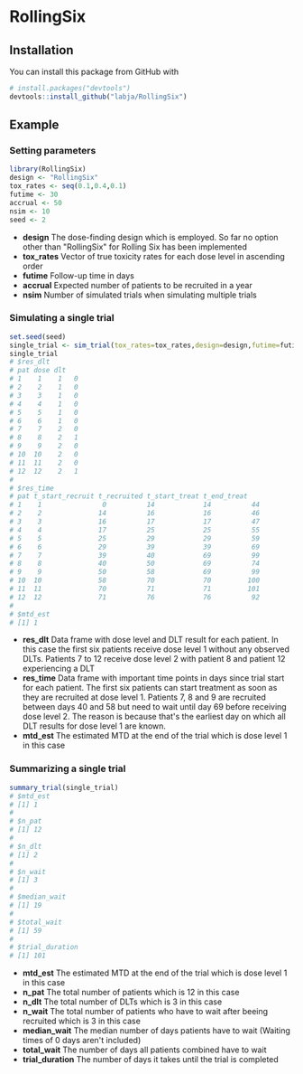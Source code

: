 # RollingSix

## Installation

You can install this package from GitHub with
``` r
# install.packages("devtools")
devtools::install_github("labja/RollingSix")
```

## Example

### Setting parameters 
``` r
library(RollingSix)
design <- "RollingSix"
tox_rates <- seq(0.1,0.4,0.1)
futime <- 30
accrual <- 50
nsim <- 10
seed <- 2
```
* **design** The dose-finding design which is employed. So far no option other than "RollingSix" for Rolling Six has been implemented
* **tox_rates** Vector of true toxicity rates for each dose level in ascending order
* **futime** Follow-up time in days
* **accrual** Expected number of patients to be recruited in a year
* **nsim** Number of simulated trials when simulating multiple trials

### Simulating a single trial
``` r
set.seed(seed)
single_trial <- sim_trial(tox_rates=tox_rates,design=design,futime=futime,accrual=accrual)
single_trial
# $res_dlt
# pat dose dlt
# 1    1    1   0
# 2    2    1   0
# 3    3    1   0
# 4    4    1   0
# 5    5    1   0
# 6    6    1   0
# 7    7    2   0
# 8    8    2   1
# 9    9    2   0
# 10  10    2   0
# 11  11    2   0
# 12  12    2   1
# 
# $res_time
# pat t_start_recruit t_recruited t_start_treat t_end_treat
# 1    1               0          14            14          44
# 2    2              14          16            16          46
# 3    3              16          17            17          47
# 4    4              17          25            25          55
# 5    5              25          29            29          59
# 6    6              29          39            39          69
# 7    7              39          40            69          99
# 8    8              40          50            69          74
# 9    9              50          58            69          99
# 10  10              58          70            70         100
# 11  11              70          71            71         101
# 12  12              71          76            76          92
# 
# $mtd_est
# [1] 1
```
* **res_dlt** Data frame with dose level and DLT result for each patient. In this case the first six patients receive dose level 1 without any observed DLTs. Patients 7 to 12 receive dose level 2 with patient 8 and patient 12 experiencing a DLT
* **res_time** Data frame with important time points in days since trial start for each patient. The first six patients can start treatment as soon as they are recruited at dose level 1. Patients 7, 8 and 9 are recruited between days 40 and 58 but need to wait until day 69 before receiving dose level 2. The reason is because that's the earliest day on which all DLT results for dose level 1 are known.
* **mtd_est** The estimated MTD at the end of the trial which is dose level 1 in this case 

### Summarizing a single trial
``` r
summary_trial(single_trial)
# $mtd_est
# [1] 1
# 
# $n_pat
# [1] 12
# 
# $n_dlt
# [1] 2
# 
# $n_wait
# [1] 3
# 
# $median_wait
# [1] 19
# 
# $total_wait
# [1] 59
# 
# $trial_duration
# [1] 101
```

* **mtd_est** The estimated MTD at the end of the trial which is dose level 1 in this case 
* **n_pat** The total number of patients which is 12 in this case
* **n_dlt** The total number of DLTs which is 3 in this case
* **n_wait** The total number of patients who have to wait after beeing recruited which is 3 in this case
* **median_wait** The median number of days patients have to wait (Waiting times of 0 days aren't included)
* **total_wait** The number of days all patients combined have to wait
* **trial_duration** The number of days it takes until the trial is completed
